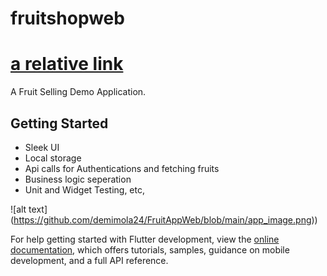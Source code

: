 # fruitshopweb

# [a relative link](path%20with%20spaces/other_file.md)

A Fruit Selling Demo Application.

## Getting Started

- Sleek UI
- Local storage
- Api calls for Authentications and fetching fruits
- Business logic seperation
- Unit and Widget Testing, etc,
  

![alt text] (https://github.com/demimola24/FruitAppWeb/blob/main/app_image.png))


For help getting started with Flutter development, view the
[online documentation](https://docs.flutter.dev/), which offers tutorials,
samples, guidance on mobile development, and a full API reference.
